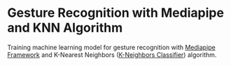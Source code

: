 # Gesture Recognition with Mediapipe and KNN Algorithm
Training machine learning model for gesture recognition with [Mediapipe Framework](https://github.com/google/mediapipe/) and K-Nearest Neighbors ([K-Neighbors Classifier](https://scikit-learn.org/stable/modules/generated/sklearn.neighbors.KNeighborsClassifier.html)) algorithm.
